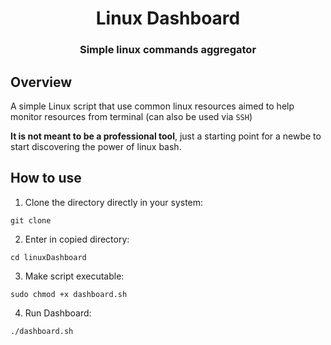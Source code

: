 <h1 align="center"> Linux Dashboard </h1>

<h3 align="center">Simple linux commands aggregator</h3>

## Overview

A simple Linux script that use common linux resources aimed to help monitor resources from terminal (can also be used via <code>SSH</code>)

**It is not meant to be a professional tool**, just a starting point for a newbe to start discovering the power of linux bash.

## How to use

1. Clone the directory directly in your system:

<code>git clone</code>
 
2. Enter in copied directory:

<code>cd linuxDashboard</code>

3. Make script executable:

<code>sudo chmod +x dashboard.sh</code>

4. Run Dashboard:

<code>./dashboard.sh</code>
